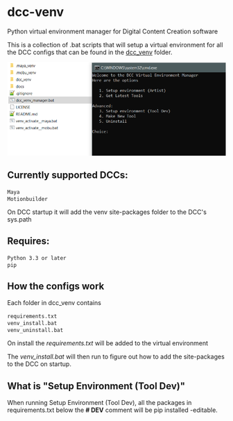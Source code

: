 # dcc-venv
Python virtual environment manager for Digital Content Creation software

This is a collection of .bat scripts that will setup a virtual environment for all the DCC configs that can be found in the [dcc_venv](https://github.com/rBrenick/dcc-venv/tree/master/dcc_venv) folder.

![tool header image](docs/header_image.png)

## Currently supported DCCs:
```
Maya
Motionbuilder
```

On DCC startup it will add the venv site-packages folder to the DCC's sys.path


## Requires:
```
Python 3.3 or later
pip
```


## How the configs work

Each folder in dcc_venv contains
```
requirements.txt
venv_install.bat
venv_uninstall.bat
```

On install the *requirements.txt* will be added to the virtual environment

The *venv_install.bat* will then run to figure out how to add the site-packages to the DCC on startup.


## What is "Setup Environment (Tool Dev)"

When running Setup Environment (Tool Dev), all the packages in requirements.txt below the **# DEV** comment will be pip installed -editable.

